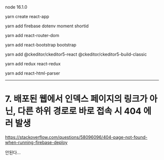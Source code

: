 node 16.1.0

yarn create react-app

yarn add firebase dotenv moment shortid

yarn add react-router-dom

yarn add react-bootstrap bootstrap

yarn add @ckeditor/ckeditor5-react @ckeditor/ckeditor5-build-classic

yarn add redux react-redux

yarn add react-html-parser

---

# 7. 배포된 웹에서 인덱스 페이지의 링크가 아닌, 다른 하위 경로로 바로 접속 시 404 에러 발생

https://stackoverflow.com/questions/58096096/404-page-not-found-when-running-firebase-deploy

안된다...